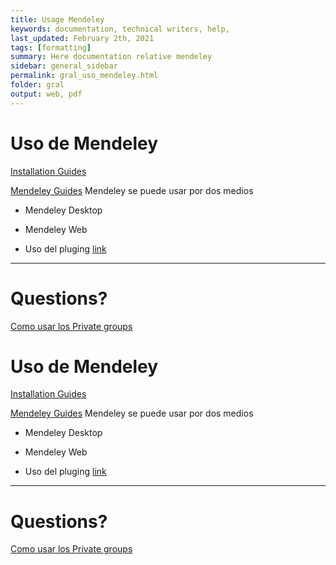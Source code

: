 ```yaml
---
title: Usage Mendeley
keywords: documentation, technical writers, help, 
last_updated: February 2th, 2021
tags: [formatting]
summary: Here documentation relative mendeley
sidebar: general_sidebar
permalink: gral_uso_mendeley.html
folder: gral
output: web, pdf
---
```




# Uso de Mendeley

[Installation Guides](https://www.mendeley.com/guides/download-mendeley-desktop/windows/instructions)

[Mendeley Guides](https://www.mendeley.com/guides)
  Mendeley se puede usar por dos medios

  - Mendeley Desktop
  - Mendeley Web 

- Uso del pluging [link](https://www.mendeley.com/guides/using-citation-editor)

---
# Questions?

[Como usar los Private groups](https://www.mendeley.com/guides/private-groups)


# Uso de Mendeley

[Installation Guides](https://www.mendeley.com/guides/download-mendeley-desktop/windows/instructions)

[Mendeley Guides](https://www.mendeley.com/guides)
  Mendeley se puede usar por dos medios

  - Mendeley Desktop
  - Mendeley Web 

- Uso del pluging [link](https://www.mendeley.com/guides/using-citation-editor)

---
# Questions?

[Como usar los Private groups](https://www.mendeley.com/guides/private-groups)
